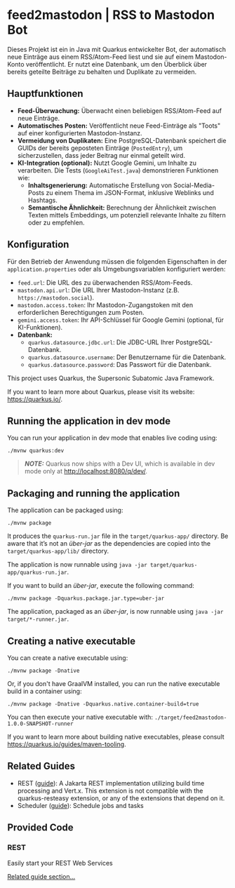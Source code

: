 # feed2mastodon | RSS to Mastodon Bot

Dieses Projekt ist ein in Java mit Quarkus entwickelter Bot, der automatisch neue Einträge aus einem RSS/Atom-Feed liest und sie auf einem Mastodon-Konto veröffentlicht. Er nutzt eine Datenbank, um den Überblick über bereits geteilte Beiträge zu behalten und Duplikate zu vermeiden.

## Hauptfunktionen

-   **Feed-Überwachung:** Überwacht einen beliebigen RSS/Atom-Feed auf neue Einträge.
-   **Automatisches Posten:** Veröffentlicht neue Feed-Einträge als "Toots" auf einer konfigurierten Mastodon-Instanz.
-   **Vermeidung von Duplikaten:** Eine PostgreSQL-Datenbank speichert die GUIDs der bereits geposteten Einträge (`PostedEntry`), um sicherzustellen, dass jeder Beitrag nur einmal geteilt wird.
-   **KI-Integration (optional):** Nutzt Google Gemini, um Inhalte zu verarbeiten. Die Tests (`GoogleAiTest.java`) demonstrieren Funktionen wie:
    -   **Inhaltsgenerierung:** Automatische Erstellung von Social-Media-Posts zu einem Thema im JSON-Format, inklusive Weblinks und Hashtags.
    -   **Semantische Ähnlichkeit:** Berechnung der Ähnlichkeit zwischen Texten mittels Embeddings, um potenziell relevante Inhalte zu filtern oder zu empfehlen.

## Konfiguration

Für den Betrieb der Anwendung müssen die folgenden Eigenschaften in der `application.properties` oder als Umgebungsvariablen konfiguriert werden:

-   `feed.url`: Die URL des zu überwachenden RSS/Atom-Feeds.
-   `mastodon.api.url`: Die URL Ihrer Mastodon-Instanz (z.B. `https://mastodon.social`).
-   `mastodon.access.token`: Ihr Mastodon-Zugangstoken mit den erforderlichen Berechtigungen zum Posten.
-   `gemini.access.token`: Ihr API-Schlüssel für Google Gemini (optional, für KI-Funktionen).
-   **Datenbank:**
    -   `quarkus.datasource.jdbc.url`: Die JDBC-URL Ihrer PostgreSQL-Datenbank.
    -   `quarkus.datasource.username`: Der Benutzername für die Datenbank.
    -   `quarkus.datasource.password`: Das Passwort für die Datenbank.

This project uses Quarkus, the Supersonic Subatomic Java Framework.

If you want to learn more about Quarkus, please visit its website: <https://quarkus.io/>.

## Running the application in dev mode

You can run your application in dev mode that enables live coding using:

```shell script
./mvnw quarkus:dev
```

> **_NOTE:_**  Quarkus now ships with a Dev UI, which is available in dev mode only at <http://localhost:8080/q/dev/>.

## Packaging and running the application

The application can be packaged using:

```shell script
./mvnw package
```

It produces the `quarkus-run.jar` file in the `target/quarkus-app/` directory.
Be aware that it’s not an _über-jar_ as the dependencies are copied into the `target/quarkus-app/lib/` directory.

The application is now runnable using `java -jar target/quarkus-app/quarkus-run.jar`.

If you want to build an _über-jar_, execute the following command:

```shell script
./mvnw package -Dquarkus.package.jar.type=uber-jar
```

The application, packaged as an _über-jar_, is now runnable using `java -jar target/*-runner.jar`.

## Creating a native executable

You can create a native executable using:

```shell script
./mvnw package -Dnative
```

Or, if you don't have GraalVM installed, you can run the native executable build in a container using:

```shell script
./mvnw package -Dnative -Dquarkus.native.container-build=true
```

You can then execute your native executable with: `./target/feed2mastodon-1.0.0-SNAPSHOT-runner`

If you want to learn more about building native executables, please consult <https://quarkus.io/guides/maven-tooling>.

## Related Guides

- REST ([guide](https://quarkus.io/guides/rest)): A Jakarta REST implementation utilizing build time processing and Vert.x. This extension is not compatible with the quarkus-resteasy extension, or any of the extensions that depend on it.
- Scheduler ([guide](https://quarkus.io/guides/scheduler)): Schedule jobs and tasks

## Provided Code

### REST

Easily start your REST Web Services

[Related guide section...](https://quarkus.io/guides/getting-started-reactive#reactive-jax-rs-resources)
